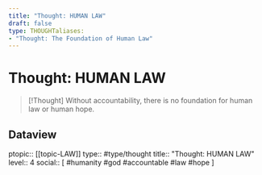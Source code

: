 ```yaml
---
title: "Thought: HUMAN LAW"
draft: false
type: THOUGHTaliases:
- "Thought: The Foundation of Human Law"
---
```

# Thought: HUMAN LAW
> [!Thought]
> Without accountability, there is no foundation for human law or human hope.

## Dataview
ptopic:: [[topic-LAW]]
type:: #type/thought
title:: "Thought: HUMAN LAW"
level:: 4
social:: [ #humanity #god #accountable #law #hope ]